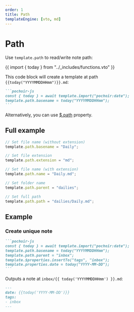 ```yaml
---
order: 1
title: Path
templateEngine: [vto, md]
---
```

# Path

Use `template.path` to read/write note path:

{{ import { today } from "../_includes/functions.vto" }}

This code block will create a template at path `{{today("YYYYMMDDHHmm")}}.md`:

````md
```pochoir-js
const { today } = await template.import("pochoir:date");
template.path.basename = today("YYYYMMDDHHmm");
```
````

Alternatively, you can use [$.path](/special-properties/path) property.

## Full example

```js
// Set file name (without extension)
template.path.basename = "Daily";

// Set file extension
template.path.extension = "md";

// Set file name (with extension)
template.path.name = "Daily.md";

// Set folder name
template.path.parent = "dailies";

// Set full path
template.path.path = "dailies/Daily.md";
```

## Example

### Create unique note

````md
```pochoir-js
const { today } = await template.import("pochoir:date");
template.path.basename = today("YYYYMMDDHHmm");
template.path.parent = "inbox";
template.$properties.insertTo("tags", "inbox");
template.properties.date = today("YYYY-MM-DD");
```
````

Outputs a note at `inbox/{{ today('YYYYMMDDHHmm') }}.md`:

````md
---
date: {{today('YYYY-MM-DD')}}
tags:
- inbox
---
````
